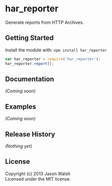 # har_reporter

Generate reports from HTTP Archives. 

## Getting Started

Install the module with: `npm install har_reporter`

```javascript
var har_reporter = require('har_reporter');
har_reporter.report(); 
```

## Documentation
_(Coming soon)_

## Examples
_(Coming soon)_

## Release History
_(Nothing yet)_

## License
Copyright (c) 2013 Jason Walsh  
Licensed under the MIT license.
